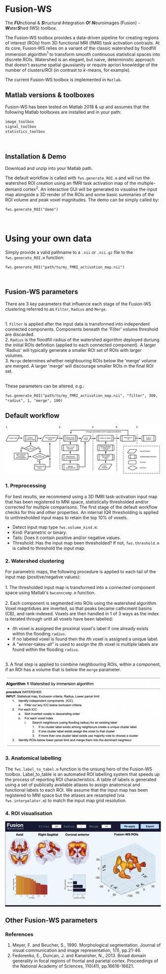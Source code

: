 # Fusion-WS

The ***FU***nctional & ***S***tructural ***I***ntegration ***O***f ***N***euroimages (Fusion) - ***W***ater***S***hed (WS) toolbox.

The Fusion-WS toolbox provides a data-driven pipeline for creating regions of interest (ROIs) from 3D functional MRI (fMRI) task activation contrasts. At its core, Fusion-WS relies on a variant of the classic watershed by floodfill immersion algorithm<sup>1</sup> to transform smooth continuous statistical spaces into discrete ROIs. Watershed is an elegant, but naive, deterministic approach that doesn't assume spatial gaussianity or require apriori knowledge of the number of clusters/ROI (in contrast to *k*-means, for example).

The current Fusion-WS toolbox is implemented in `Matlab`.
<br>

## Matlab versions & toolboxes
Fusion-WS has been tested on Matlab 2018 & up and assumes that the following Matlab toolboxes are installed and in your path:
```
image_toolbox
signal_toolbox
statistics_toolbox
```
<br>

## Installation & Demo
Download and unzip into your Matlab path. 
<br>

The default workflow is called with `fws.generate_ROI.m` and will run the watershed ROI creation using an fMRI task activation map of the multiple-demand cortex<sup>2</sup>. An interactive GUI will be generated to visualise the input map alongside a 3D render of the ROIs and some basic summaries of the ROI volume and peak voxel magnitudes. The demo can be simply called by:

```
fws.generate_ROI("demo")
```
<br>


# Using your own data
Simply provide a valid pathname to a `.nii` or `.nii.gz` file to the `fws.generate_ROI.m` function:
```
fws.generate_ROI("path/to/my_fMRI_activation_map.nii")
```
<br>

## Fusion-WS parameters
There are 3 key parameters that influence each stage of the Fusion-WS clustering referred to as `Filter`, `Radius` and `Merge`.

<br>1. `Filter` is applied after the input data is transformed into independent connected components. Components beneath the 'Filter' volume threshold are discarded.
<br>2. `Radius` is the floodfill radius of the watershed algorithm deployed duriung the initial ROIs definition (applied to each connected component). A larger 'Radius' will typically generate a smaller ROI set of ROIs with larger volumes. 
<br>3. `Merge` determines whether neighbouring ROIs below the 'merge' volume are merged. A larger 'merge' will discourage smaller ROIs in the final ROI set.  

<br>These parameters can be altered, e.g.: 

```
fws.generate_ROI("path/to/my_fMRI_activation_map.nii", "filter", 300, "radius", 1, "merge", 100)
```

## Default workflow
![](workflow.png)<br>

### 1. Preprocessing
For best results, we recommend using a 3D fMRI task-activation input map that has been registered to MNI space, statistically thresholded and/or corrected for multiple comparisons. The first stage of the default workflow checks for this and other properties. An internal IQR thresholding is applied to unthresholded input maps to retain the top 10% of voxels. 

- Detect input map type `fws.volume_kind.m`:
- Kind: Parametric or binary. 
- Tails: Does it contain positive and/or negative values.
- Threshold: Has the input map been thresholded? If not, `fws.threshold.m` is called to threshold the input map.

### 2. Watershed clustering
For parametric maps, the following procedure is applied to each tail of the input map (positive/negative values):<br>
<br>1. The thresholded input map is transformed into a connected component space using Matlab's `bwconncomp.m` function.<br>
<br>2. Each component is segmented into ROIs using the watershed algorithm. Voxel magntidues are inverted, so that peaks became cathcment basins (CB), and rank-indexed. Voxels are then handled in 1 of 3 ways as the index is iterated through until all voxels have been labelled:<br>
- *i*th voxel is assigned the proximal voxel's label if one already exists within the flooding `radius`.
- If no labeled voxel is found then the *i*th voxel is assigned a unique label. 
- A "winner-takes-all" is used to assign the *i*th voxel is multiple labels are found within the flooding `radius`.

<br>3. A final step is applied to combine neighbouring ROIs, within a component, if an ROI has a volume that is below the `merge` parameter.<br>

![](watershed_algorithm.png)<br>


### 3. Anatomical labelling
The `fws.label_to_tabel.m` function is the unsung hero of the Fusion-WS toolbox. Label_to_table is an automated ROI labelling system that speeds up the process of reporting ROI characteristics. A table of labels is generated using a set of publically available atlases to assign anatomical and functional labels to each ROI. We assume that the input map has been registered to MNI space but the atlases are resampled (via `fws.interpolator.m`) to match the input map grid resolution.

### 4. ROI visualisation

![](gui.png)<br>

## Other Fusion-WS parameters

### References
1. Meyer, F. and Beucher, S., 1990. Morphological segmentation. Journal of visual communication and image representation, 1(1), pp.21-46.
2. Fedorenko, E., Duncan, J. and Kanwisher, N., 2013. Broad domain generality in focal regions of frontal and parietal cortex. Proceedings of the National Academy of Sciences, 110(41), pp.16616-16621.

